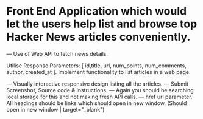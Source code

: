 # Front End Application which would let the users help list and browse top Hacker News articles conveniently.

— Use of Web API to fetch news details.

Utilise Response Parameters:
[ id,title, url, num_points, num_comments, author, created_at ].
Implement functionality to list articles in a web page.

— Visually interactive responsive design listing all the articles.
— Submit Screenshot, Source code & Instructions.
— Again you should be searching local storage for this and not making fresh API calls.
— href url parameter. All headings should be links which should open in new window. (Should open in new window | target="_blank")
